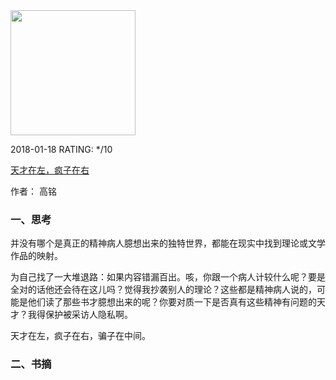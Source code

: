 

<img src="https://images-cn.ssl-images-amazon.com/images/I/81ss7jrzfzL.jpg" width="200" />



2018-01-18 RATING:  */10



[天才在左，疯子在右](https://www.amazon.cn/dp/B018QQZYTQ)



作者： 高铭



### 一、思考

并没有哪个是真正的精神病人臆想出来的独特世界，都能在现实中找到理论或文学作品的映射。

为自己找了一大堆退路：如果内容错漏百出。咳，你跟一个病人计较什么呢？要是全对的话他还会待在这儿吗？觉得我抄袭别人的理论？这些都是精神病人说的，可能是他们读了那些书才臆想出来的呢？你要对质一下是否真有这些精神有问题的天才？我得保护被采访人隐私啊。

天才在左，疯子在右，骗子在中间。





### 二、书摘











